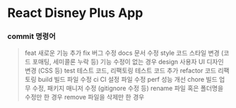 # React Disney Plus App

### commit 명령어

> feat 새로운 기능 추가
> fix 버그 수정
> docs 문서 수정
> style 코드 스타일 변경 (코드 포매팅, 세미콜론 누락 등)
> 기능 수정이 없는 경우
> design 사용자 UI 디자인 변경 (CSS 등)
> test 테스트 코드, 리팩토링 테스트 코드 추가
> refactor 코드 리팩토링
> build 빌드 파일 수정
> ci CI 설정 파일 수정
> perf 성능 개선
> chore 빌드 업무 수정, 패키지 매니저 수정 (gitignore 수정 등)
> rename 파일 혹은 폴더명을 수정만 한 경우
> remove 파일을 삭제만 한 경우
